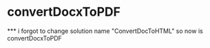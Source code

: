 # convertDocxToPDF


*** i forgot to change solution name "ConvertDocToHTML" so now is convertDocxToPDF

